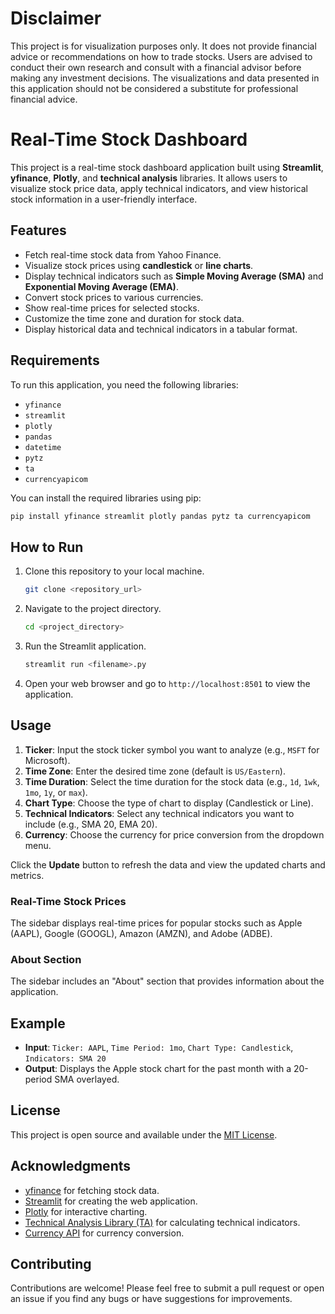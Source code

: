 # Disclaimer

This project is for visualization purposes only. It does not provide financial advice or recommendations on how to trade stocks. Users are advised to conduct their own research and consult with a financial advisor before making any investment decisions. The visualizations and data presented in this application should not be considered a substitute for professional financial advice.

# Real-Time Stock Dashboard

This project is a real-time stock dashboard application built using **Streamlit**, **yfinance**, **Plotly**, and **technical analysis** libraries. It allows users to visualize stock price data, apply technical indicators, and view historical stock information in a user-friendly interface.

## Features

- Fetch real-time stock data from Yahoo Finance.
- Visualize stock prices using **candlestick** or **line charts**.
- Display technical indicators such as **Simple Moving Average (SMA)** and **Exponential Moving Average (EMA)**.
- Convert stock prices to various currencies.
- Show real-time prices for selected stocks.
- Customize the time zone and duration for stock data.
- Display historical data and technical indicators in a tabular format.

## Requirements

To run this application, you need the following libraries:

- `yfinance`
- `streamlit`
- `plotly`
- `pandas`
- `datetime`
- `pytz`
- `ta`
- `currencyapicom`

You can install the required libraries using pip:

```bash
pip install yfinance streamlit plotly pandas pytz ta currencyapicom
```

## How to Run

1. Clone this repository to your local machine.

   ```bash
   git clone <repository_url>
   ```

2. Navigate to the project directory.

   ```bash
   cd <project_directory>
   ```

3. Run the Streamlit application.

   ```bash
   streamlit run <filename>.py
   ```

4. Open your web browser and go to `http://localhost:8501` to view the application.

## Usage

1. **Ticker**: Input the stock ticker symbol you want to analyze (e.g., `MSFT` for Microsoft).
2. **Time Zone**: Enter the desired time zone (default is `US/Eastern`).
3. **Time Duration**: Select the time duration for the stock data (e.g., `1d`, `1wk`, `1mo`, `1y`, or `max`).
4. **Chart Type**: Choose the type of chart to display (Candlestick or Line).
5. **Technical Indicators**: Select any technical indicators you want to include (e.g., SMA 20, EMA 20).
6. **Currency**: Choose the currency for price conversion from the dropdown menu.

Click the **Update** button to refresh the data and view the updated charts and metrics.

### Real-Time Stock Prices

The sidebar displays real-time prices for popular stocks such as Apple (AAPL), Google (GOOGL), Amazon (AMZN), and Adobe (ADBE).

### About Section

The sidebar includes an "About" section that provides information about the application.

## Example

- **Input**: `Ticker: AAPL`, `Time Period: 1mo`, `Chart Type: Candlestick`, `Indicators: SMA 20`
- **Output**: Displays the Apple stock chart for the past month with a 20-period SMA overlayed.

## License

This project is open source and available under the [MIT License](LICENSE).

## Acknowledgments

- [yfinance](https://pypi.org/project/yfinance/) for fetching stock data.
- [Streamlit](https://streamlit.io/) for creating the web application.
- [Plotly](https://plotly.com/python/) for interactive charting.
- [Technical Analysis Library (TA)](https://github.com/bashtage/ta) for calculating technical indicators.
- [Currency API](https://currencyapi.com/) for currency conversion.

## Contributing

Contributions are welcome! Please feel free to submit a pull request or open an issue if you find any bugs or have suggestions for improvements.
